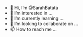 - 👋 Hi, I’m @SarahBatata
- 👀 I’m interested in ...
- 🌱 I’m currently learning ...
- 💞️ I’m looking to collaborate on ...
- 📫 How to reach me ...

<!---
SarahBatata/SarahBatata is a ✨ special ✨ repository because its `README.md` (this file) appears on your GitHub profile.
You can click the Preview link to take a look at your changes.
--->
